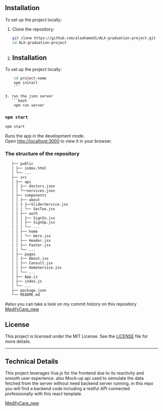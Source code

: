 ## **Installation**

To set up the project locally:

1. Clone the repository:

   ```sh
   git clone https://github.com/alaahamed1/ALX-graduation-project.git
   cd ALX-graduation-project
   ```

2. ## **Installation**

To set up the project locally:

````bash
    cd project-name
    npm install
    ```

3. run the json server
   ```bash
    npm run server
````

### `npm start`

```bash
npm start
```

Runs the app in the development mode.\
Open [http://localhost:3000](http://localhost:3000) to view it in your browser.

### The structure of the repository

```bash
   ├── public
   │ ├── index.html
   │ └── ...
   ├── src
   │ ├── api
   │ │ ├── doctors.json
   │ │ └──services.json
   │ ├── components
   │ │ ├── about
   │ │ ├ ├──SliderService.jsx
   │ │ │ └── SecTwo.jsx
   │ │ ├── auth
   │ │ │ ├── SignIn.jsx
   │ │ │ ├── SignUp.jsx
   │ │ │ └── ...
   │ │ ├── home
   │ │ │ └── Hero.jsx
   │ │ ├── Header.jsx
   │ │ ├── Footer.jsx
   │ │ └── ...
   │ ├── pages
   │ │ ├── About.jsx
   │ │ ├── Consult.jsx
   │ │ ├── HomeService.jsx
   │ │ └── ...
   │ ├── App.js
   │ ├── index.js
   │ └── ...
   ├── package.json
   └── README.md
```
#also you can take a look on my commit history on this repository
[MedifyCare_new](https://github.com/alaahamed1/MedifyCare_new)

## **License**

This project is licensed under the MIT License. See the [LICENSE](./LICENSE) file for more details.

--- 
## **Technical Details**
This project leverages Vue.js for the frontend due to its reactivity and smooth user experience.
also Mock-up api used to semulate the data fetched from the server without need backend server running.
in this repo you will find a backend code including a restful API connected professionally with this react template.

[MedifyCare_new](https://github.com/alaahamed1/MedifyCare_new)
